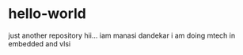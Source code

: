 # hello-world
just another repository
hii... iam manasi dandekar 
i am doing mtech in embedded and vlsi
